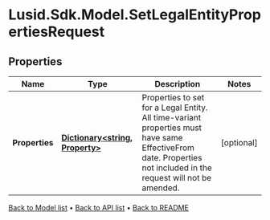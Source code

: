 # Lusid.Sdk.Model.SetLegalEntityPropertiesRequest

## Properties

Name | Type | Description | Notes
------------ | ------------- | ------------- | -------------
**Properties** | [**Dictionary&lt;string, Property&gt;**](Property.md) | Properties to set for a Legal Entity. All time-variant properties must have same EffectiveFrom date. Properties not included in the request will not be amended. | [optional] 

[Back to Model list](../README.md#documentation-for-models) &#8226; [Back to API list](../README.md#documentation-for-api-endpoints) &#8226; [Back to README](../README.md)

